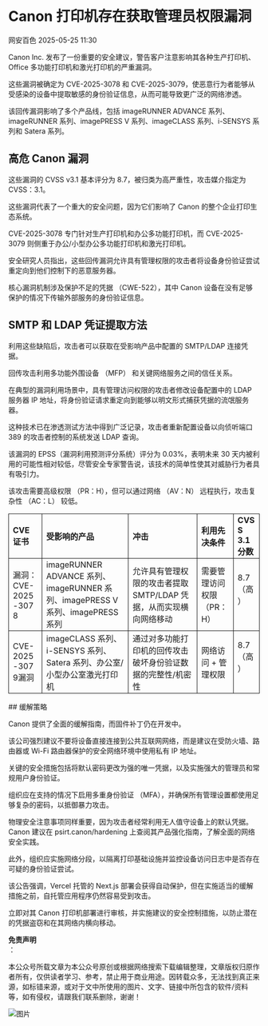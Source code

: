#  Canon 打印机存在获取管理员权限漏洞   
 网安百色   2025-05-25 11:30  
  
Canon Inc. 发布了一份重要的安全建议，警告客户注意影响其各种生产打印机、Office 多功能打印机和激光打印机的严重漏洞。  
  
这些漏洞被确定为 CVE-2025-3078 和 CVE-2025-3079，使恶意行为者能够从受感染的设备中提取敏感的身份验证信息，从而可能导致更广泛的网络渗透。  
  
该回传漏洞影响了多个产品线，包括 imageRUNNER ADVANCE 系列、imageRUNNER 系列、imagePRESS V 系列、imageCLASS 系列、i-SENSYS 系列和 Satera 系列。  
## 高危 Canon 漏洞  
  
这些漏洞的 CVSS v3.1 基本评分为 8.7，被归类为高严重性，攻击媒介指定为 CVSS：3.1。  
  
这些漏洞代表了一个重大的安全问题，因为它们影响了 Canon 的整个企业打印生态系统。  
  
CVE-2025-3078 专门针对生产打印机和办公多功能打印机，而 CVE-2025-3079 则侧重于办公/小型办公多功能打印机和激光打印机。  
  
安全研究人员指出，这些回传漏洞允许具有管理权限的攻击者将设备身份验证尝试重定向到他们控制下的恶意服务器。  
  
核心漏洞机制涉及保护不足的凭据 （CWE-522），其中 Canon 设备在没有足够保护的情况下传输外部服务的身份验证信息。  
## SMTP 和 LDAP 凭证提取方法  
  
利用这些缺陷后，攻击者可以获取在受影响产品中配置的 SMTP/LDAP 连接凭据。  
  
回传攻击利用多功能外围设备 （MFP） 和关键网络服务之间的信任关系。  
  
在典型的漏洞利用场景中，具有管理访问权限的攻击者修改设备配置中的 LDAP 服务器 IP 地址，将身份验证请求重定向到能够以明文形式捕获凭据的流氓服务器。  
  
这种技术已在渗透测试方法中得到广泛记录，攻击者重新配置设备以向侦听端口 389 的攻击者控制的系统发送 LDAP 查询。  
  
该漏洞的 EPSS（漏洞利用预测评分系统）评分为 0.03%，表明未来 30 天内被利用的可能性相对较低，尽管安全专家警告说，该技术的简单性使其对威胁行为者具有吸引力。  
  
该攻击需要高级权限 （PR：H），但可以通过网络 （AV：N） 远程执行，攻击复杂性 （AC：L） 较低。  
  
<table><tbody><tr style="box-sizing: border-box;"><td style="box-sizing: border-box;padding: 2px 8px;border: 1px solid;word-break: break-word;"><strong msttexthash="7544134" msthash="74" style="box-sizing: border-box;font-weight: bold;"><span leaf="">CVE 证书</span></strong></td><td style="box-sizing: border-box;padding: 2px 8px;border: 1px solid;word-break: break-word;"><strong msttexthash="17242355" msthash="75" style="box-sizing: border-box;font-weight: bold;"><span leaf="">受影响的产品</span></strong></td><td style="box-sizing: border-box;padding: 2px 8px;border: 1px solid;word-break: break-word;"><strong msttexthash="4085822" msthash="76" style="box-sizing: border-box;font-weight: bold;"><span leaf="">冲击</span></strong></td><td style="box-sizing: border-box;padding: 2px 8px;border: 1px solid;word-break: break-word;"><strong msttexthash="17124536" msthash="77" style="box-sizing: border-box;font-weight: bold;"><span leaf="">利用先决条件</span></strong></td><td style="box-sizing: border-box;padding: 2px 8px;border: 1px solid;word-break: break-word;"><strong msttexthash="8943688" msthash="78" style="box-sizing: border-box;font-weight: bold;"><span leaf="">CVSS 3.1 分数</span></strong></td></tr><tr style="box-sizing: border-box;"><td style="box-sizing: border-box;padding: 2px 8px;border: 1px solid;word-break: break-word;"><section><span leaf="">漏洞：CVE-2025-3078</span></section></td><td style="box-sizing: border-box;padding: 2px 8px;border: 1px solid;word-break: break-word;"><section><span leaf="">imageRUNNER ADVANCE 系列、imageRUNNER 系列、imagePRESS V 系列、imagePRESS 系列</span></section></td><td style="box-sizing: border-box;padding: 2px 8px;border: 1px solid;word-break: break-word;"><section><span leaf="">允许具有管理权限的攻击者提取 SMTP/LDAP 凭据，从而实现横向网络移动</span></section></td><td style="box-sizing: border-box;padding: 2px 8px;border: 1px solid;word-break: break-word;"><section><span leaf="">需要管理访问权限 （PR：H）</span></section></td><td style="box-sizing: border-box;padding: 2px 8px;border: 1px solid;word-break: break-word;"><font mstmutation="1" msttexthash="24357359" msthash="83" style="box-sizing: border-box;"><span leaf="">8.7 （高）</span></font><section><span leaf=""><br/></span></section></td></tr><tr style="box-sizing: border-box;"><td style="box-sizing: border-box;padding: 2px 8px;border: 1px solid;word-break: break-word;"><section><span leaf="">CVE-2025-3079漏洞</span></section></td><td style="box-sizing: border-box;padding: 2px 8px;border: 1px solid;word-break: break-word;"><section><span leaf="">imageCLASS 系列、i-SENSYS 系列、Satera 系列、办公室/小型办公室激光打印机</span></section></td><td style="box-sizing: border-box;padding: 2px 8px;border: 1px solid;word-break: break-word;"><section><span leaf="">通过对多功能打印机的回传攻击破坏身份验证数据的完整性/机密性</span></section></td><td style="box-sizing: border-box;padding: 2px 8px;border: 1px solid;word-break: break-word;"><section><span leaf="">网络访问 + 管理权限</span></section></td><td style="box-sizing: border-box;padding: 2px 8px;border: 1px solid;word-break: break-word;"><font mstmutation="1" msttexthash="24357359" msthash="88" style="box-sizing: border-box;"><span leaf="">8.7 （高）</span></font><section><span leaf=""><br/></span></section></td></tr></tbody></table>## 缓解策略  
  
Canon 提供了全面的缓解指南，而固件补丁仍在开发中。  
  
该公司强烈建议不要将设备直接连接到公共互联网网络，而是建议在受防火墙、路由器或 Wi-Fi 路由器保护的安全网络环境中使用私有 IP 地址。  
  
关键的安全措施包括将默认密码更改为强的唯一凭据，以及实施强大的管理员和常规用户身份验证。  
  
组织应在支持的情况下启用多重身份验证 （MFA），并确保所有管理设置都使用足够复杂的密码，以抵御暴力攻击。  
  
物理安全注意事项同样重要，因为攻击者经常利用无人值守设备上的默认凭据。Canon 建议在 psirt.canon/hardening 上查阅其产品强化指南，了解全面的网络安全实践。  
  
此外，组织应实施网络分段，以隔离打印基础设施并监控设备访问日志中是否存在可疑的身份验证尝试。  
  
该公告强调，Vercel 托管的 Next.js 部署会获得自动保护，但在实施适当的缓解措施之前，自托管应用程序仍然容易受到攻击。  
  
立即对其 Canon 打印机部署进行审核，并实施建议的安全控制措施，以防止潜在的凭据盗窃和在其网络内横向移动。  
  
**免责声明**  
：  
  
本公众号所载文章为本公众号原创或根据网络搜索下载编辑整理，文章版权归原作者所有，仅供读者学习、参考，禁止用于商业用途。因转载众多，无法找到真正来源，如标错来源，或对于文中所使用的图片、文字、链接中所包含的软件/资料等，如有侵权，请跟我们联系删除，谢谢！  
  
![图片](https://mmbiz.qpic.cn/mmbiz_jpg/1QIbxKfhZo5lNbibXUkeIxDGJmD2Md5vKicbNtIkdNvibicL87FjAOqGicuxcgBuRjjolLcGDOnfhMdykXibWuH6DV1g/640?wx_fmt=other&from=appmsg&wxfrom=5&wx_lazy=1&wx_co=1&tp=webp "")  
  
